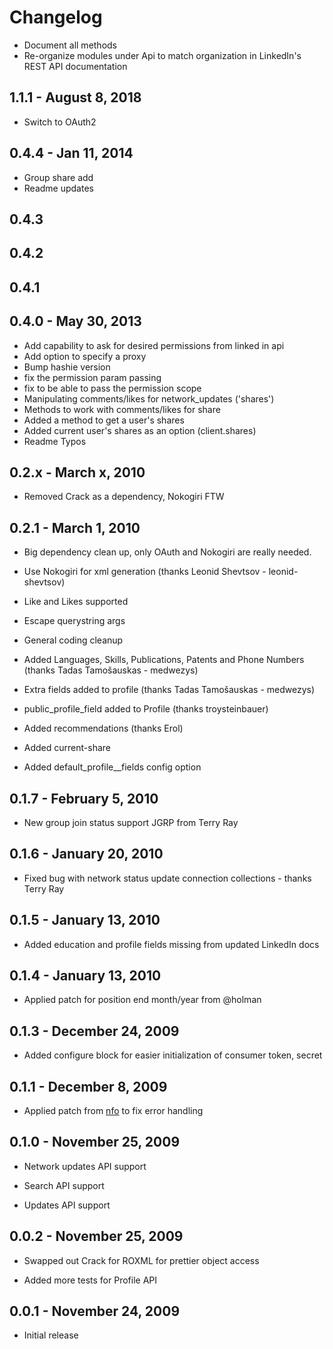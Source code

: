 # Changelog

* Document all methods
* Re-organize modules under Api to match organization in LinkedIn's REST
  API documentation

## 1.1.1 - August 8, 2018

* Switch to OAuth2

## 0.4.4 - Jan 11, 2014

* Group share add
* Readme updates

## 0.4.3

## 0.4.2

## 0.4.1

## 0.4.0 - May 30, 2013

* Add capability to ask for desired permissions from linked in api
* Add option to specify a proxy
* Bump hashie version
* fix the permission param passing
* fix to be able to pass the permission scope
* Manipulating comments/likes for network_updates ('shares')
* Methods to work with comments/likes for share
* Added a method to get a user's shares
* Added current user's shares as an option (client.shares)
* Readme Typos

##  0.2.x - March x, 2010

* Removed Crack as a dependency, Nokogiri FTW

##  0.2.1 - March 1, 2010

* Big dependency clean up, only OAuth and Nokogiri are really needed.

* Use Nokogiri for xml generation (thanks Leonid Shevtsov - leonid-shevtsov)

* Like and Likes supported

* Escape querystring args

* General coding cleanup

* Added Languages, Skills, Publications, Patents and Phone Numbers (thanks Tadas Tamošauskas - medwezys)

* Extra fields added to profile (thanks Tadas Tamošauskas - medwezys)

* public\_profile\_field added to Profile (thanks troysteinbauer)

* Added recommendations (thanks Erol)

* Added current-share

* Added default\_profile\__fields config option

##  0.1.7 - February 5, 2010

* New group join status support JGRP from Terry Ray

##  0.1.6 - January 20, 2010

* Fixed bug with network status update connection collections - thanks Terry Ray

##  0.1.5 - January 13, 2010

* Added education and profile fields missing from updated LinkedIn docs

##  0.1.4 - January 13, 2010

* Applied patch for position end month/year from @holman

##  0.1.3 - December 24, 2009

* Added configure block for easier initialization of consumer token, secret

##  0.1.1 - December 8, 2009

* Applied patch from [nfo](http://github.com/nfo) to fix error handling

## 0.1.0 - November 25, 2009

* Network updates API support

* Search API support

* Updates API support

## 0.0.2 - November 25, 2009

* Swapped out Crack for ROXML for prettier object access

* Added more tests for Profile API

## 0.0.1 - November 24, 2009

* Initial release
